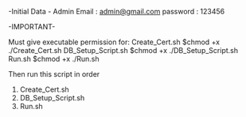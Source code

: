 -Initial Data -
Admin 
Email : admin@gmail.com
password : 123456

-IMPORTANT-

Must give executable permission for:
  Create_Cert.sh
    $chmod +x ./Create_Cert.sh
  DB_Setup_Script.sh
    $chmod +x ./DB_Setup_Script.sh
  Run.sh
    $chmod +x ./Run.sh

Then run this script in order
1. Create_Cert.sh
2. DB_Setup_Script.sh
3. Run.sh
